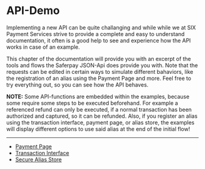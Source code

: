 # API-Demo

Implementing a new API can be quite challanging and while while we at SIX Payment Services strive to provide a complete and easy to understand documentation, it often is a good help to see and experience how the API works in case of an example.

This chapter of the documentation will provide you with an excerpt of the tools and flows the Saferpay JSON-Api does provide you with.
Note that the requests can be edited in certain ways to simulate different bahaviors, like the registration of an alias using the Payment Page and more. Feel free to try everything out, so you can see how the API behaves.

<div class="info">
  <p><strong>NOTE:</strong> Some API-functions are embedded within the examples, because some require some steps to be executed beforehand. For example a referenced refund can only be executed, if a normal transaction has been authorized and captured, so it can be refunded. Also, if you register an alias using the transaction interface, payment page, or alias store, the examples will display different options to use said alias at the end of the initial flow!</p>
</div>

---

+ [Payment Page](https://saferpay.github.io/sndbx/pp_demo.html)
+ [Transaction Interface](https://saferpay.github.io/sndbx/trx_demo.html)
+ [Secure Alias Store](https://saferpay.github.io/sndbx/scd_demo.html)
